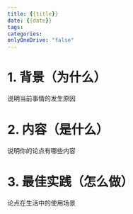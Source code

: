 ```yaml
---
title: {{title}}  
date: {{date}}  
tags: 
categories: 
onlyOneDrive: "false"
---
```

# 1. 背景（为什么）
说明当前事情的发生原因

# 2. 内容（是什么）
说明你的论点有哪些内容

# 3. 最佳实践（怎么做）
论点在生活中的使用场景
